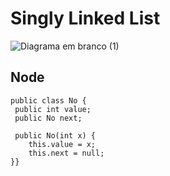 # Singly Linked List

![Diagrama em branco (1)](https://user-images.githubusercontent.com/88002748/169662075-00a5f5b7-e7d9-44dd-91de-2a87d1f35f8c.png)


## Node
```
public class No {
 public int value;
 public No next;
 
 public No(int x) {
    this.value = x;
    this.next = null;
}}
```
